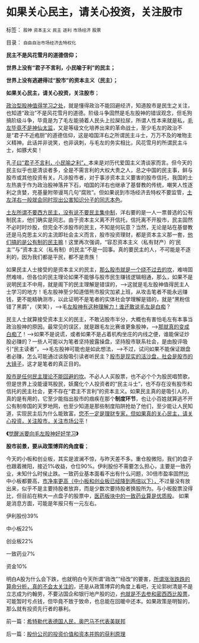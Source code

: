 # 如果关心民主，请关心投资，关注股市

标签： `股神` `资本主义` `民主` `逐利` `市场经济` `股票` 

目录： `自由自治市场经济去特权化`

**民主不是风花雪月的道德信仰；**

**世界上没有“君子不言利，小民喻于利”的民主；**

**世界上没有逃避得过“股市”的资本主义（民主）；**

**如果关心民主，请关心投资，关注股市**；

[政治型股神值得学习之处](../../../2012/11/13/觉醒派要向毛左股神好好学习.md)，就是懂得政治不能回避经济，知道股市是民生之关注，也知道“政治”不是风花雪月的道德。阶级斗争固然是毛左股神的错误观念，但毛狗搞阶级斗争，毕竟是为了毛左能骑着人民头上拉屎拉尿，所谓人性本来就是私，[毛左毕竟不是神仙太监](../../../2010/9/14/特权不能反？反蜱虫就是反人类？.md)，又是等级文化培养出来的革命战士，至少毛左的政治不是“君子不近疱厨”的道德信仰，这是咱国洋右之所谓民主斗士，万万不及的唯物主义精神。此话并非说笑，也非讽刺，与毛左的务实相比，风花雪月的所谓民主斗士，如豚犬矣！

孔[子曰“君子不言利，小民喻之利”，](../../../2007/10/1/从《盐铁论》谈起中国人的私有财产原罪感.md)本来是对历代爱国主义清谈家而言。但今天的民主似乎也是清谈者多，全是不需言利的大权大贵之人，总之中国的民主事，鲜与股市或其他投资有关。凡涉股市者，对于事涉资本主义要害的股市信托，我国的土左热衷于作为政治股神落井下石，咱国的洋右也继承了基督教的传统，嘲笑人性逐利之贪婪，充基量附带谩骂几句“腐败”。但如果说到市场经济去特权不要监管，[土左洋右一般就会同时现出公害知识分子的同志本色](../../../2012/9/13/监管住希特勒！.md)。

[土左所谓不要西方民主，没有说不要民主集中制](../../../2012/6/16/世袭君主制是民主集中的逻辑必然；关住权力的“笼子”是什么？.md)，洋右要的是一人一票普选的公有制民主，他们确实是同志。由于资本主义离不开信托，信托离不开股市，民主固然不必时时炒股，但完全不涉股市的民主，不知是何玩意？当然，无论是站在基督教还是马克思主义的主流即社会主义而言，股市投资理财，都是资本主义那一套，[他们搞的是公有制的民主嘛](../../../2012/10/17/特殊利益部门是狙击改革的最强大阻力.md)！这里再次强调，“容忍资本主义（私有财产）的‘民主’”与“资本主义（私有制）的民主”不是一回事。真的要民主的人，不可能是不逐利的，因为我们都是平民，都不是贵族！

如果民主人士接受的是资本主义的民主，[那么股市就是一个绕不过去的坎](../../../2012/1/6/技术分析绝对化的政治意义和股神的奋斗.md)，难啃固然难啃，但各位的民主理论如果不能够与股市民生赚钱逻辑相通，那么，如果不是说明民主不中用，就是阁下的民主理解是错误的，——>这就是毛左股神值得民主人士学习的地方！毛左股神至少知道借熊市股灾加紧上班，从攻击笔者不能永远赚钱，更不能精确测市，以此证明不是笔者的实体社会学理解是错的，就是“黑粉信错了黑爵”，（笑笑），——>毛[左股神有这种理解力！谁还敢说毛左是白痴](../../../2012/11/8/为什么有些富人还赖在国内不移民？.md)？

民主人士就算接受资本主义的民主，不敢沾股市半分，大概也有害怕毛左有本事当政治股神的原因。最常见的误区，就是跟毛左比赛谁更象股神，——>[那就真的变成白痴了](../../../2012/11/9/为什么“技术型股神”和“哲学家”令人反感.md)！——>如果不是说谎，或者如果不是占着机构坐庄的内线之便，谁能保证炒股必赚的？一些人可能以为笔者坚持披露操盘，坚持股市联系社会，是由股评吸引“民主读者”，——>毛左股神可能也是如此想法，——>不过，试问如果不能保证跟盘者必赚，怎么可能通过谈股吸引读者听民主？[股市是现实的活沙盘，社会是股市的大镜子](../../../2011/12/29/A股百态是中国民主进程的活沙盘;中国国民民主素质确实低.md)，这才是笔者的真正目的。

[股市是任何民主理论不能回避的坎](../../../2012/11/10/股票是资本主义最重大的技术发明.md)。不必人人买股票，也不必个个为股民唱赞歌，但是世界上没能谩骂股民，妖魔化个人投资者的“民主斗士”，也不存在没有股市和信托的民主社会，更不存在“君主不言利”的资本主义。如果民主真的是吸引人的，真的是有用的，它至少能指出股市的痼疾在那个**制度环节**，也让小百姓就算逃不开公有制帝国的天罗地网，也至少知道是那些制度陷阱抢劫了他们，至少能让人民知道，实现民主后为什么能致富。[您不一定是理财专家，但如果真的关心民主，请关心投资，关注股市，关注市场公平](../../../2009/2/10/理直气壮做好人，快快乐乐赚大钱.md)！



**《**[觉醒派要向毛左股神好好学习](../../../2012/11/13/觉醒派要向毛左股神好好学习.md)**》**

**股市前景，要从政策博弈的角度看**；

今天的小板和创业板，其实是波澜不惊，与昨天差不多。重仓股微阳，我们的盘子也跟着微阳，接近1%收益，仓位90%。伊利股份不需要怎么担心，主要是一致药业，未知什么时侯止跌。一致药业基本面看不出有什么问题，30倍市盈率固然比中小板都要高，[市净率更高（中小板和创业板已经降到两倍以下），](../../../2008/9/4/市净率高估的蓝筹股，低估的中小板.md)不过量没有放出来，似乎不是主要持股者放弃，而是少数次要持股者换股所为。与小板股票没得比，但目前在稍大一点盘子的股票中，[医药板块中的一致药业算是优质股](../../../2007/9/2/医药板块是行情的洼地，估值的高地，介入慎重.md)。 如果是消息方面，可能是年报只有一元左右。

伊利股份39%

中小板22%

创业板22%

一致药业7%

资金10%

明白A股为什么会下跌，也就明白今天所谓“政改”“经改”的要害，[所谓涨涨跌跌的算命分析，真的不会太关注的](../../../2012/1/6/股市风险大，中国就不可能有民主.md)，还是从政策博弈的角度上看吧，无论郭树清是不是立志成为约翰劳，不要沾国企和银行地产股的边，[也就是不去参和密西西比股票](../../../2012/11/12/解读约翰劳事件关键在“欧债危机”，法国人没有在投机中损失.md)，可能暂时亏点钱，但毕竟不致于致命，也总能在回暖中还本。如果政策是明智的，那么就有投资先行者的暴利。

前一篇：[希特勒代表德国人民，奥巴马不代表美联邦](../../../2012/11/14/希特勒代表德国人民，奥巴马不代表美联邦.md)

后一篇：[股份公司的投资价值和资本并购的获利原理](../../../2012/11/15/股份公司的投资价值和资本并购的获利原理.md)